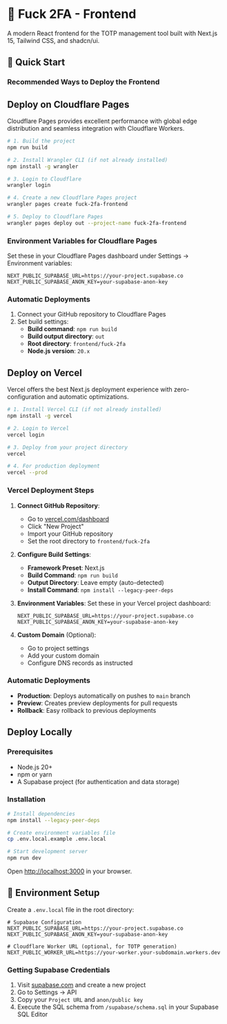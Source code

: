 # 🔐 Fuck 2FA - Frontend

A modern React frontend for the TOTP management tool built with Next.js 15, Tailwind CSS, and shadcn/ui.

## 🚀 Quick Start

### Recommended Ways to Deploy the Frontend

## Deploy on Cloudflare Pages

Cloudflare Pages provides excellent performance with global edge distribution and seamless integration with Cloudflare Workers.

```bash
# 1. Build the project
npm run build

# 2. Install Wrangler CLI (if not already installed)
npm install -g wrangler

# 3. Login to Cloudflare
wrangler login

# 4. Create a new Cloudflare Pages project
wrangler pages create fuck-2fa-frontend

# 5. Deploy to Cloudflare Pages
wrangler pages deploy out --project-name fuck-2fa-frontend
```

### Environment Variables for Cloudflare Pages

Set these in your Cloudflare Pages dashboard under Settings → Environment variables:

```env
NEXT_PUBLIC_SUPABASE_URL=https://your-project.supabase.co
NEXT_PUBLIC_SUPABASE_ANON_KEY=your-supabase-anon-key
```

### Automatic Deployments

1. Connect your GitHub repository to Cloudflare Pages
2. Set build settings:
   - **Build command**: `npm run build`
   - **Build output directory**: `out`
   - **Root directory**: `frontend/fuck-2fa`
   - **Node.js version**: `20.x`

## Deploy on Vercel 

Vercel offers the best Next.js deployment experience with zero-configuration and automatic optimizations.

```bash
# 1. Install Vercel CLI (if not already installed)
npm install -g vercel

# 2. Login to Vercel
vercel login

# 3. Deploy from your project directory
vercel

# 4. For production deployment
vercel --prod
```

### Vercel Deployment Steps

1. **Connect GitHub Repository**:
   - Go to [vercel.com/dashboard](https://vercel.com/dashboard)
   - Click "New Project"
   - Import your GitHub repository
   - Set the root directory to `frontend/fuck-2fa`

2. **Configure Build Settings**:
   - **Framework Preset**: Next.js
   - **Build Command**: `npm run build`
   - **Output Directory**: Leave empty (auto-detected)
   - **Install Command**: `npm install --legacy-peer-deps`

3. **Environment Variables**:
   Set these in your Vercel project dashboard:
   ```env
   NEXT_PUBLIC_SUPABASE_URL=https://your-project.supabase.co
   NEXT_PUBLIC_SUPABASE_ANON_KEY=your-supabase-anon-key
   ```

4. **Custom Domain** (Optional):
   - Go to project settings
   - Add your custom domain
   - Configure DNS records as instructed

### Automatic Deployments

- **Production**: Deploys automatically on pushes to `main` branch
- **Preview**: Creates preview deployments for pull requests
- **Rollback**: Easy rollback to previous deployments

## Deploy Locally

### Prerequisites

- Node.js 20+ 
- npm or yarn
- A Supabase project (for authentication and data storage)

### Installation

```bash
# Install dependencies
npm install --legacy-peer-deps

# Create environment variables file
cp .env.local.example .env.local

# Start development server
npm run dev
```

Open [http://localhost:3000](http://localhost:3000) in your browser.

## 🔧 Environment Setup

Create a `.env.local` file in the root directory:

```env
# Supabase Configuration
NEXT_PUBLIC_SUPABASE_URL=https://your-project.supabase.co
NEXT_PUBLIC_SUPABASE_ANON_KEY=your-supabase-anon-key

# Cloudflare Worker URL (optional, for TOTP generation)
NEXT_PUBLIC_WORKER_URL=https://your-worker.your-subdomain.workers.dev
```

### Getting Supabase Credentials

1. Visit [supabase.com](https://supabase.com) and create a new project
2. Go to Settings → API
3. Copy your `Project URL` and `anon/public key`
4. Execute the SQL schema from `/supabase/schema.sql` in your Supabase SQL Editor